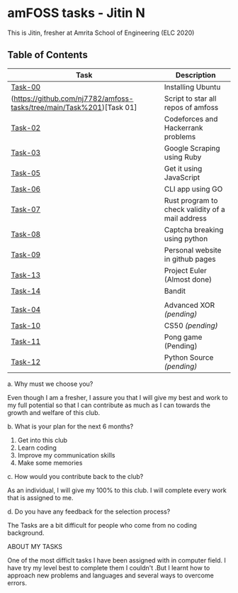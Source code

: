 # **amFOSS tasks - Jitin N**

This is Jitin, fresher at Amrita School of Engineering (ELC 2020)

## **Table of Contents**

| Task | Description |
| --- | --- |
| <a href="https://github.com/ashwinkey04/amfoss-tasks/tree/master/task-00">Task-00</a> | Installing Ubuntu |
| (https://github.com/nj7782/amfoss-tasks/tree/main/Task%201)[Task 01] | Script to star all repos of amfoss |
| <a href="https://github.com/ashwinkey04/amfoss-tasks/tree/master/task-02">Task-02</a> | Codeforces and Hackerrank problems |
| <a href="https://github.com/ashwinkey04/amfoss-tasks/tree/master/task-03">Task-03</a> | Google Scraping using Ruby|
| <a href="https://github.com/ashwinkey04/amfoss-tasks/tree/master/task-05">Task-05</a> | Get it using JavaScript  |
| <a href="https://github.com/ashwinkey04/amfoss-tasks/tree/master/task-06">Task-06</a> | CLI app using GO  |
| <a href="https://github.com/ashwinkey04/amfoss-tasks/tree/master/task-07">Task-07</a> | Rust program to check validity of a mail address |
| <a href="https://github.com/ashwinkey04/amfoss-tasks/tree/master/task-08">Task-08</a> | Captcha breaking using python |
| <a href="https://github.com/ashwinkey04/amfoss-tasks/tree/master/task-09">Task-09</a> | Personal website in github pages |
| <a href="https://github.com/ashwinkey04/amfoss-tasks/tree/master/task-13">Task-13 </a>| Project Euler (Almost done) |
| <a href="https://github.com/ashwinkey04/amfoss-tasks/tree/master/task-14">Task-14</a> | Bandit |
|  |  |
| <a href="https://github.com/ashwinkey04/amfoss-tasks/tree/master/task-04" > Task-04 </a>  | Advanced XOR *(pending)* |
| <a href="https://github.com/ashwinkey04/amfoss-tasks/tree/master/task-10">Task-10 </a>  | CS50 *(pending)* |
| <a href="https://github.com/ashwinkey04/amfoss-tasks/tree/master/task-11">Task-11 </a> | Pong game (Pending)|
| <a href="https://github.com/ashwinkey04/amfoss-tasks/tree/master/task-12">Task-12 </a>  | Python Source *(pending)* |





a. Why must we choose you?

Even though I am a fresher, I assure you that I will give my best and work to my full potential so that I can contribute as much as I can towards the growth and welfare of this club.

b. What is your plan for the next 6 months?
1. Get into this club
2. Learn coding
3. Improve my communication skills
4. Make some memories

c. How would you contribute back to the club?

As an individual, I will give my 100% to this club. I will complete every work that is assigned to me.

d. Do you have any feedback for the selection process?

The Tasks are a bit difficult for people who come from no coding background.


ABOUT MY TASKS

One of the most difficlt tasks I have been assigned with in computer field. I have try my level best to complete them I couldn't .But I learnt how to approach new problems and languages and several ways to overcome errors.
